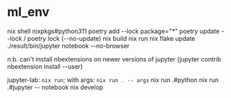 # ml_env

nix shell nixpkgs#python311
poetry add --lock package="*"
poetry update --lock / poetry lock (--no-update)
nix build
nix run
nix flake update
./result/bin/jupyter notebook --no-browser

n.b. can't install nbextensions on newer versions of jupyter
(jupyter contrib nbextension install --user)

jupyter-lab: `nix run`; with args: `nix run . -- args`
nix run .#python
nix run .#jupyter -- notebook
nix develop
